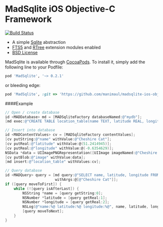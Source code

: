# MadSqlite iOS Objective-C Framework

[![Build Status](https://travis-ci.org/manimaul/madsqlite-ios-objc.svg?branch=master)](https://travis-ci.org/manimaul/madsqlite-ios-objc)

 * A simple [Sqlite](https://sqlite.org) abstraction
 * [FTS5](https://sqlite.org/fts5.html) and [RTree](https://www.sqlite.org/rtree.html) extension modules enabled
 * [BSD License](LICENSE.md)


MadSqlite is available through [CocoaPods](http://cocoapods.org). To install
it, simply add the following line to your Podfile:

```ruby
pod 'MadSqlite', '~> 0.2.1'
```
or bleeding edge:
```ruby
pod 'MadSqlite', :git => 'https://github.com/manimaul/madsqlite-ios-objc.git', :tag => '0.2.1', :submodules => true
```

####Example

```objective-c
// Open / create database
id <MADDatabase> md = [MADSqliteFactory databaseNamed:@"mydb"];
[md exec:@"CREATE TABLE location_table(name TEXT, latitude REAL, longitude REAL, image BLOB);"];

// Insert into database
id <MADContentValues> cv = [MADSqliteFactory contentValues];
[cv putString:@"name" withValue:@"Cheshire Cat"];
[cv putReal:@"latitude" withValue:@(51.2414945)];
[cv putReal:@"longitude" withValue:@(-0.6354629)];
NSData *data = UIImagePNGRepresentation([UIImage imageNamed:@"Cheshire Cat"]);
[cv putBlob:@"image" withValue:data];
[md insert:@"location_table" withValues:cv];

// Query database
id <MADQuery> query = [md query:@"SELECT name, latitude, longitude FROM location_table WHERE name=?" 
                       withArgs:@[@"Cheshire Cat"]];
if ([query moveToFirst]) {
    while (![query isAfterLast]) {
        NSString *name = [query getString:0];
        NSNumber *latitude = [query getReal:1];
        NSNumber *longitude = [query getReal:2];
        NSLog(@"name:%@ latitude:%@ longitude:%@", name, latitude, longitude);
        [query moveToNext];
    }
}
```

